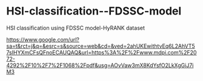 # HSI-classification--FDSSC-model
HSI classification using FDSSC model-HyRANK dataset


https://www.google.com/url?sa=t&rct=j&q=&esrc=s&source=web&cd=&ved=2ahUKEwithtvEq6L2AhVT57sIHYXmCFsQFnoECAUQAQ&url=https%3A%2F%2Fwww.mdpi.com%2F2072-4292%2F10%2F7%2F1068%2Fpdf&usg=AOvVaw3mX8KdYsfO2LkXgGiJ7iM3
